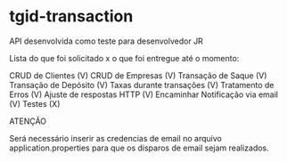 # tgid-transaction
API desenvolvida como teste para desenvolvedor JR

Lista do que foi solicitado x o que foi entregue até o momento:

CRUD de Clientes (V)
CRUD de Empresas (V)
Transação de Saque (V)
Transação de Depósito (V)
Taxas durante transações (V)
Tratamento de Erros (V)
Ajuste de respostas HTTP (V)
Encaminhar Notificação via email (V)
Testes (X)

ATENÇÃO

Será necessário inserir as credencias de email no arquivo application.properties para que os disparos de email sejam realizados.
